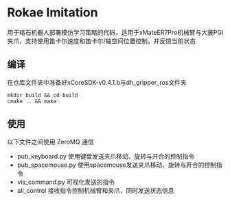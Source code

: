 # Rokae Imitation

用于珞石机器人部署模仿学习策略的代码，适用于xMateER7Pro机械臂与大寰PGI夹爪，支持使用笛卡尔速度和笛卡尔/轴空间位置控制，并反馈当前状态

## 编译

在仓库文件夹中准备好xCoreSDK-v0.4.1.b与dh_gripper_ros文件夹

    mkdir build && cd build
    cmake .. && make

## 使用

以下文件之间使用 ZeroMQ 通信

- pub_keyboard.py 使用键盘发送夹爪移动、旋转与开合的控制指令
- pub_spacemouse.py 使用spacemouse发送夹爪移动、旋转与开合的控制指令
- vis_command.py 可视化发送的指令
- all_control 接收指令控制机械臂和夹爪，同时发送状态信息
